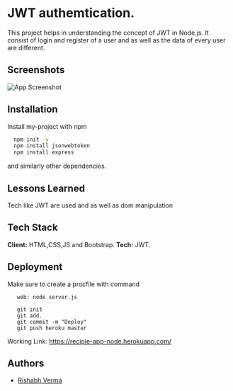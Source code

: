 # JWT authemtication.
This project helps in understanding the concept of JWT in Node.js. It consist of login and register of a user and 
as well as the data of every user are different.

## Screenshots

![App Screenshot](https://user-images.githubusercontent.com/69208178/135323544-e1e3c7a0-9fa0-47da-b935-2441130d96a9.png)

  
## Installation

Install my-project with npm

```bash
  npm init -y
  npm install jsonwebtoken
  npm install express
```
 and similarly other dependencies.
    
## Lessons Learned
Tech like JWT are used and as well as dom manipulation

## Tech Stack

**Client:** HTML,CSS,JS and Bootstrap.
**Tech:** JWT.

## Deployment

Make sure to create a procfile with command
```
   web: node server.js
```
```
   git init
   git add.
   git commit -m "Deploy"
   git push heroku master
```
Working Link: https://recipie-app-node.herokuapp.com/

## Authors

- [Rishabh Verma](https://www.github.com/aryan2621)
